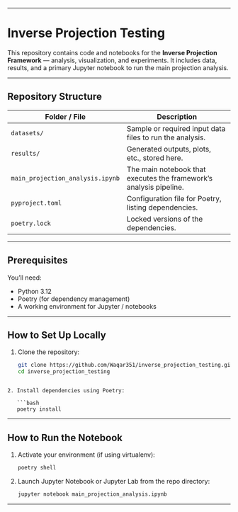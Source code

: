 
---

# Inverse Projection Testing

This repository contains code and notebooks for the **Inverse Projection Framework** — analysis, visualization, and experiments. It includes data, results, and a primary Jupyter notebook to run the main projection analysis.

---

## Repository Structure

| Folder / File | Description |
|----------------|-------------|
| `datasets/` | Sample or required input data files to run the analysis. |
| `results/` | Generated outputs, plots, etc., stored here. |
| `main_projection_analysis.ipynb` | The main notebook that executes the framework’s analysis pipeline. |
| `pyproject.toml` | Configuration file for Poetry, listing dependencies. |
| `poetry.lock` | Locked versions of the dependencies. |

---

## Prerequisites

You’ll need:

- Python 3.12  
- Poetry (for dependency management)  
- A working environment for Jupyter / notebooks  

---

## How to Set Up Locally

1. Clone the repository:

   ```bash
   git clone https://github.com/Waqar351/inverse_projection_testing.git
   cd inverse_projection_testing
```

2. Install dependencies using Poetry:

   ```bash
   poetry install
```
---

## How to Run the Notebook

1. Activate your environment (if using virtualenv):

   ```bash
   poetry shell
   ```

2. Launch Jupyter Notebook or Jupyter Lab from the repo directory:

   ```bash
   jupyter notebook main_projection_analysis.ipynb
   ```

---

